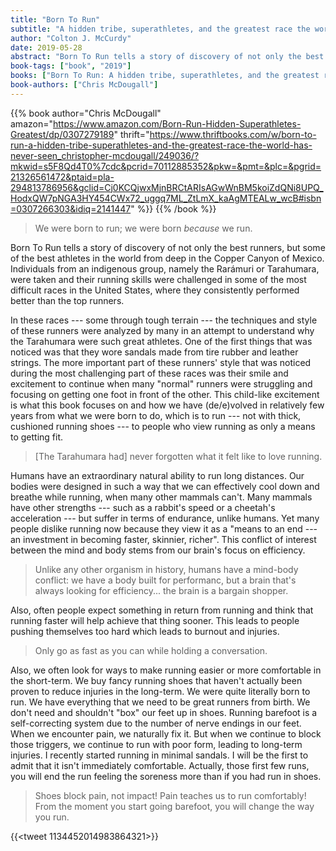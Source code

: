 ```yaml
---
title: "Born To Run"
subtitle: "A hidden tribe, superathletes, and the greatest race the world has never seen"
author: "Colton J. McCurdy"
date: 2019-05-28
abstract: "Born To Run tells a story of discovery of not only the best runners, but some of the best athletes in the world from deep in the Copper Canyon of Mexico. Individuals from an indigenous group, namely the Rarámuri or Tarahumara, were taken and their running skills were challenged in some of the most difficult races in the United States, where they consistently performed better than the top runners."
book-tags: ["book", "2019"]
books: ["Born To Run: A hidden tribe, superathletes, and the greatest race the world has never seen"]
book-authors: ["Chris McDougall"]
---
```


{{% book author="Chris McDougall" amazon="https://www.amazon.com/Born-Run-Hidden-Superathletes-Greatest/dp/0307279189" thrift="https://www.thriftbooks.com/w/born-to-run-a-hidden-tribe-superathletes-and-the-greatest-race-the-world-has-never-seen_christopher-mcdougall/249036/?mkwid=s5F8Qd4T0%7cdc&pcrid=70112885352&pkw=&pmt=&plc=&pgrid=21326561472&ptaid=pla-294813786956&gclid=Cj0KCQjwxMjnBRCtARIsAGwWnBM5koiZdQNi8UPQ_HodxQW7pNGA3HY454CWx72_uggq7ML_ZtLmX_kaAgMTEALw_wcB#isbn=0307266303&idiq=2141447" %}}
{{% /book %}}

> We were born to run; we were born _because_ we run.

Born To Run tells a story of discovery of not only the best runners, but some of
the best athletes in the world from deep in the Copper Canyon of Mexico. Individuals
from an indigenous group, namely the Rarámuri or Tarahumara, were taken and their
running skills were challenged in some of the most difficult races in the United
States, where they consistently performed better than the top runners.

In these races --- some through tough terrain --- the techniques and style of these
runners were analyzed by many in an attempt to understand why the Tarahumara were
such great athletes. One of the first things that was noticed was that they wore
sandals made from tire rubber and leather strings. The more important part of
these runners' style that was noticed during the most challenging part of these
races was their smile and excitement to continue when many "normal" runners were
struggling and focusing on getting one foot in front of the other. This child-like
excitement is what this book focuses on and how we have (de/e)volved in relatively
few years from what we were born to do, which is to run --- not with thick, cushioned running shoes ---
to people who view running as only a means to getting fit.

> [The Tarahumara had] never forgotten what it felt like to love running.

Humans have an extraordinary natural ability to run long distances. Our bodies were
designed in such a way that we can effectively cool down and breathe while running,
when many other mammals can't. Many mammals have other strengths --- such as a rabbit's
speed or a cheetah's acceleration --- but suffer in terms of endurance, unlike humans.
Yet many people dislike running now because they view it as a "means to an end --- an
investment in becoming faster, skinnier, richer". This conflict of interest between
the mind and body stems from our brain's focus on efficiency.

> Unlike any other organism in history, humans have a mind-body conflict: we have
> a body built for performanc, but a brain that's always looking for efficiency...
> the brain is a bargain shopper.

Also, often people
expect something in return from running and think that running faster will help
achieve that thing sooner. This leads to people pushing themselves too hard which
leads to burnout and injuries.

> Only go as fast as you can while holding a conversation.

Also, we often look for ways to make running easier or more comfortable in the short-term.
We buy fancy running shoes that haven't actually been proven to reduce injuries in
the long-term. We were quite literally born to run. We have everything that we need
to be great runners from birth. We don't need and shouldn't "box" our feet up in
shoes. Running barefoot is a self-correcting system due to the number of nerve
endings in our feet. When we encounter pain, we naturally fix it. But when we continue to block
those triggers, we continue to run with poor form, leading to long-term injuries.
I recently started running in minimal sandals. I will be the first to admit that
it isn't immediately comfortable. Actually, those first few runs, you will end the
run feeling the soreness more than if you had run in shoes.

> Shoes block pain, not impact!
> Pain teaches us to run comfortably!
> From the moment you start going barefoot, you will change the way you run.

{{<tweet 1134452014983864321>}}
